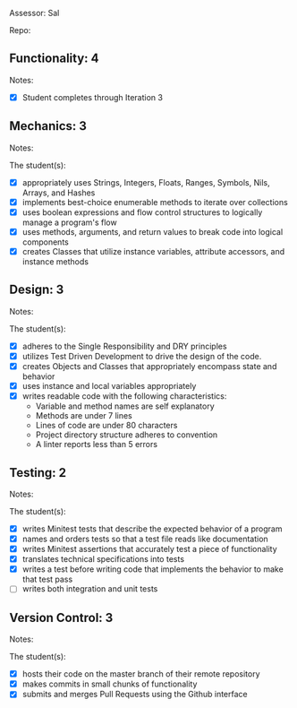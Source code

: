 Assessor: Sal

Repo:

## Functionality: 4

Notes:

- [x] Student completes through Iteration 3

## Mechanics: 3

Notes:

The student(s):

- [x] appropriately uses Strings, Integers, Floats, Ranges, Symbols, Nils, Arrays, and Hashes
- [x] implements best-choice enumerable methods to iterate over collections
- [x] uses boolean expressions and flow control structures to logically manage a program's flow
- [x] uses methods, arguments, and return values to break code into logical components
- [x] creates Classes that utilize instance variables, attribute accessors, and instance methods

## Design: 3

Notes:

The student(s):

- [x] adheres to the Single Responsibility and DRY principles
- [x] utilizes Test Driven Development to drive the design of the code.
- [x] creates Objects and Classes that appropriately encompass state and behavior
- [x] uses instance and local variables appropriately
- [x] writes readable code with the following characteristics:
    * Variable and method names are self explanatory
    * Methods are under 7 lines
    * Lines of code are under 80 characters
    * Project directory structure adheres to convention
    * A linter reports less than 5 errors

## Testing: 2

Notes:

The student(s):

- [x] writes Minitest tests that describe the expected behavior of a program
- [x] names and orders tests so that a test file reads like documentation
- [x] writes Minitest assertions that accurately test a piece of functionality
- [x] translates technical specifications into tests
- [x] writes a test before writing code that implements the behavior to make that test pass
- [ ] writes both integration and unit tests

## Version Control: 3

Notes:

The student(s):

- [x] hosts their code on the master branch of their remote repository
- [x] makes commits in small chunks of functionality
- [x] submits and merges Pull Requests using the Github interface
